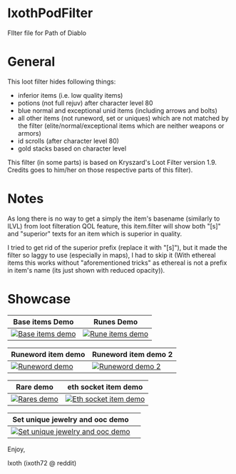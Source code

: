 # IxothPodFilter
FIlter file for Path of Diablo

# General

This loot filter hides following things:

* inferior items (i.e. low quality items)
* potions (not full rejuv) after character level 80
* blue normal and exceptional unid items (including arrows and bolts)
* all other items (not runeword, set or uniques) which are not matched by the filter (elite/normal/exceptional items which are neither weapons or armors)
* id scrolls (after character level 80)
* gold stacks based on character level

This filter (in some parts) is based on Kryszard's Loot Filter version 1.9. Credits goes to him/her on those respective parts of this filter).

# Notes

As long there is no way to get a simply the item's basename (similarly to ILVL) from loot filteration QOL feature, this item.filter will show both "[s]" and "superior" texts for an item which is superior in quality.

I tried to get rid of the superior prefix (replace it with "[s]"), but it made the filter so laggy to use (especially in maps), I had to skip it (With ethereal items this works without "aforementioned tricks" as ethereal is not a prefix in item's name (its just shown with reduced opacity)).

# Showcase

| Base items Demo      | Runes Demo      |
|------------|-------------|
| <a href="../newmedia/bases_demo.png?raw=true"><img src="../newmedia/bases_demo_small.png?raw=true" alt="Base items demo"></a> | <a href="../newmedia/rune_demo.png?raw=true"><img src="../newmedia/rune_demo_small.png?raw=true" alt="Rune items demo"></a>

| Runeword item demo      | Runeword item demo 2      |
|------------|-------------|
| <a href="../newmedia/rw_demo.png?raw=true"><img src="../newmedia/rw_demo_small.png?raw=true" alt="Runeword demo"></a> | <a href="../newmedia/rw_demo2.png?raw=true"><img src="../newmedia/rw_demo2_small.png?raw=true" alt="Runeword demo 2"></a>

| Rare demo      | eth socket item demo      |
|------------|-------------|
| <a href="../newmedia/rares.png?raw=true"><img src="../newmedia/rares_small.png?raw=true" alt="Rares demo"></a> | <a href="../newmedia/socket_eth_demo.png?raw=true"><img src="../newmedia/socket_eth_demo_small.png?raw=true" alt="Eth socket item demo"></a>

| Set unique jewelry and ooc demo      |       |
|------------|-------------|
| <a href="../newmedia/set_unique_jewelry_and_ooc_demo.png?raw=true"><img src="../newmedia/set_unique_jewelry_and_ooc_demo_small.png?raw=true" alt="Set unique jewelry and ooc demo"></a> | 

Enjoy,

Ixoth (ixoth72 @ reddit)
